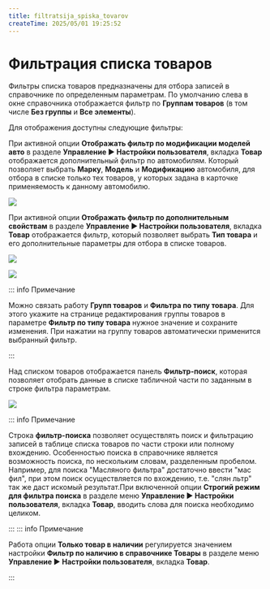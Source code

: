 ```yaml
---
title: filtratsija_spiska_tovarov
createTime: 2025/05/01 19:25:52
---
```

# Фильтрация списка товаров

Фильтры списка товаров предназначены для отбора записей в справочнике по определенным параметрам. По умолчанию слева в окне справочника отображается фильтр по **Группам товаров** (в том числе **Без группы** и **Все элементы**).

Для отображения доступны следующие фильтры:

При активной опции **Отображать фильтр по модификации моделей авто** в разделе **Управление ► Настройки пользователя**, вкладка **Товар** отображается дополнительный фильтр по автомобилям. Который позволяет выбрать **Марку**, **Модель** и **Модификацию** автомобиля, для отбора в списке только тех товаров, у которых задана в карточке применяемость к данному автомобилю.

![](Aspose.Words.83ab1c44-6b28-430a-a5f2-4d9e6ba1abd4.875.png)

При активной опции **Отображать фильтр по дополнительным свойствам** в разделе **Управление ► Настройки пользователя**, вкладка **Товар** отображается фильтр, который позволяет выбрать **Тип товара** и его дополнительные параметры для отбора в списке товаров.

![](Aspose.Words.83ab1c44-6b28-430a-a5f2-4d9e6ba1abd4.876.png)

![](Aspose.Words.83ab1c44-6b28-430a-a5f2-4d9e6ba1abd4.877.png)

::: info Примечание

Можно связать работу **Групп товаров** и **Фильтра по типу товара**. Для этого укажите на странице редактирования группы товаров в параметре **Фильтр по типу товара** нужное значение и сохраните изменения. При нажатии на группу товаров автоматически применится выбранный фильтр.

:::

Над списком товаров отображается панель **Фильтр-поиск**, которая позволяет отобрать данные в списке табличной части по заданным в строке фильтра параметрам.

![](Aspose.Words.83ab1c44-6b28-430a-a5f2-4d9e6ba1abd4.878.png)

::: info Примечание

Строка **фильтр-поиска** позволяет осуществлять поиск и фильтрацию записей в таблице списка товаров по части строки или полному вхождению. Особенностью поиска в справочнике является возможность поиска, по нескольким словам, разделенным пробелом. Например, для поиска "Масляного фильтра" достаточно ввести "мас фил", при этом поиск осуществляется по вхождению, т.е. "слян льтр" так же даст искомый результат.При включенной опции **Строгий режим для фильтра поиска** в разделе меню **Управление ► Настройки пользователя**, вкладка **Товар**, вводить слова для поиска необходимо целиком.

:::
::: info Примечание

Работа опции **Только товар в наличии** регулируется значением настройки **Фильтр по наличию в справочнике Товары** в разделе меню **Управление ► Настройки пользователя**, вкладка **Товар**.

:::